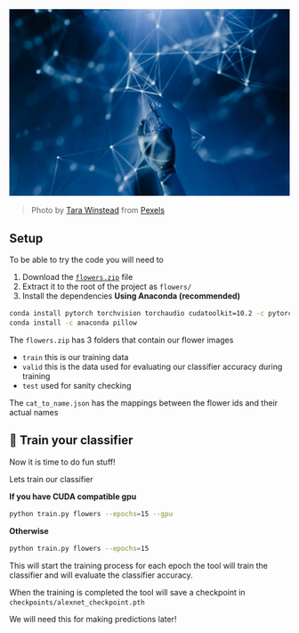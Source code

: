 <img src="./assets/pexels-tara-winstead-8386440.jpg">

> Photo by [Tara Winstead](https://www.pexels.com/@tara-winstead?utm_content=attributionCopyText&utm_medium=referral&utm_source=pexels) from [Pexels](https://www.pexels.com/photo/robot-pointing-on-a-wall-8386440/?utm_content=attributionCopyText&utm_medium=referral&utm_source=pexels)



## Setup

To be able to try the code you will need to

1. Download the [`flowers.zip`](https://www.mediafire.com/file/87yctfoff1sqi8n/flowers.zip/file) file
2. Extract it to the root of the project as `flowers/`
3. Install the dependencies
**Using Anaconda (recommended)**
```bash
conda install pytorch torchvision torchaudio cudatoolkit=10.2 -c pytorch
conda install -c anaconda pillow 
```

The `flowers.zip` has 3 folders that contain our flower images
- `train` this is our training data
- `valid` this is the data used for evaluating our classifier accuracy during training
- `test`  used for sanity checking 

The `cat_to_name.json` has the mappings between the flower ids and their actual names

## 📖 Train your classifier
Now it is time to do fun stuff!

Lets train our classifier

**If you have CUDA compatible gpu**
```bash
python train.py flowers --epochs=15 --gpu
```

**Otherwise**
```bash
python train.py flowers --epochs=15
```

This will start the training process for each epoch the tool will train the classifier and will evaluate the classifier accuracy.

When the training is completed the tool will save a checkpoint in `checkpoints/alexnet_checkpoint.pth`

We will need this for making predictions later!
